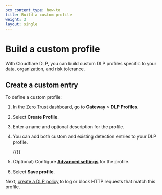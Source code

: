 ```yaml
---
pcx_content_type: how-to
title: Build a custom profile
weight: 3
layout: single
---
```


# Build a custom profile

With Cloudflare DLP, you can build custom DLP profiles specific to your data, organization, and risk tolerance.

## Create a custom entry

To define a custom profile:

1. In the [Zero Trust dashboard](https://one.dash.cloudflare.com/), go to **Gateway** > **DLP Profiles**.
2. Select **Create Profile**.
3. Enter a name and optional description for the profile.
4. You can add both custom and existing detection entries to your DLP profile.

   {{<render file="_dlp-entries.md">}}

5. (Optional) Configure [**Advanced settings**](/cloudflare-one/policies/data-loss-prevention/custom-profile/advanced-settings/) for the profile.
6. Select **Save profile**.

Next, [create a DLP policy](/cloudflare-one/policies/data-loss-prevention/setup/#2-create-a-dlp-policy) to log or block HTTP requests that match this profile.
